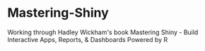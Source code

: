 # Mastering-Shiny
Working through Hadley Wickham's book Mastering Shiny - Build Interactive Apps, Reports, &amp; Dashboards Powered by R
